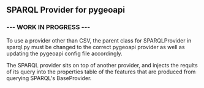 ## SPARQL Provider for pygeoapi

### --- WORK IN PROGRESS ---

To use a provider other than CSV, the parent class for SPARQLProvider in sparql.py must be changed to the correct pygeoapi provider as well as updating the pygeoapi config file accordingly.

The SPARQL provider sits on top of another provider, and injects the reqults of its query into the properties table of the features that are produced from querying SPARQL's BaseProvider.
